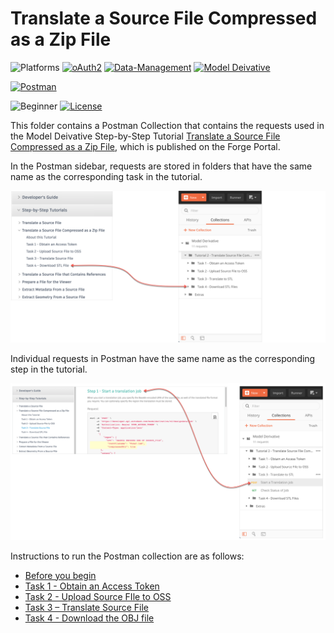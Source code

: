 # Translate a Source File Compressed as a Zip File

![Platforms](https://img.shields.io/badge/Web-Windows|MacOS-lightgray.svg)
[![oAuth2](https://img.shields.io/badge/Authentication-v1-green.svg)](http://developer.autodesk.com/)
[![Data-Management](https://img.shields.io/badge/Data%20Management-v2-green.svg)](http://developer.autodesk.com/)
[![Model Deivative](https://img.shields.io/badge/Model%20Derivative-v2-green.svg)](http://developer.autodesk.com/)

[![Postman](https://img.shields.io/badge/Postman-v7-orange.svg)](https://www.getpostman.com/)


![Beginner](https://img.shields.io/badge/Level-Beginner-green.svg)
[![License](https://img.shields.io/:license-MIT-blue.svg)](http://opensource.org/licenses/MIT)

This folder contains a Postman Collection that contains the requests used in the Model Deivative Step-by-Step Tutorial [Translate a Source File Compressed as a Zip File](https://forge.autodesk.com/en/docs/model-derivative/v2/tutorials/translate-zip-to-stl/), which is published on the Forge Portal. 

In the Postman sidebar, requests are stored in folders that have the same name as the corresponding task in the tutorial.

![Forge portal menu to Postman](images/forge_portal_menu_2_postman_menu_01.png "Forge portal task to Postman mapping")

Individual requests in Postman have the same name as the corresponding step in the tutorial.

![Forge portal steps to Postman](images/forge_portal_menu_2_postman_menu_02.png "Forge portal task to Postman mapping")

Instructions to run the Postman collection are as follows:

- [Before you begin](instructions/before_you_begin.md)
- [Task 1 - Obtain an Access Token](instructions/task-1.md)
- [Task 2 - Upload Source FIle to OSS](instructions/task-2.md)
- [Task 3 – Translate Source File](instructions/task-3.md)
- [Task 4 - Download the OBJ file](instructions/task-4.md)








